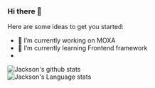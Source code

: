 ### Hi there 👋

Here are some ideas to get you started:

- 🔭 I’m currently working on MOXA
- 🌱 I’m currently learning Frontend framework
- 
![Jackson's github stats](https://github-readme-stats.vercel.app/api?username=JacksonTsai&show_icons=true&hide_border=true)
<br />
![Jackson's Language stats](https://github-readme-stats-eight-theta.vercel.app/api/top-langs/?username=JacksonTsai&layout=compact&langs_count=8&hide_border=true)
<br />
